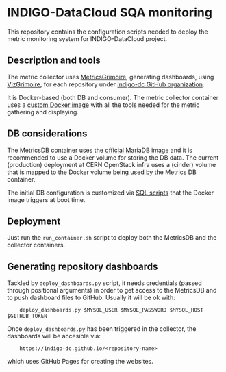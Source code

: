 # INDIGO-DataCloud SQA monitoring

This repository contains the configuration scripts needed to deploy the metric
monitoring system for INDIGO-DataCloud project. 

## Description and tools

The metric collector uses [MetricsGrimoire](https://github.com/metricsgrimoire), 
generating dashboards, using [VizGrimoire](https://github.com/vizgrimoire), for
each repository under [indigo-dc GitHub organization](https://github.com/indigo-dc).

It is Docker-based (both DB and consumer). The metric collector container uses
a [custom Docker image](docker/metrics/Dockerfile) with all the tools
needed for the metric gathering and displaying.

## DB considerations

The MetricsDB container uses the [official MariaDB image](https://hub.docker.com/_/mariadb/)
and it is recommended to use a Docker volume for storing the DB data. The current
(production) deployment at CERN OpenStack infra uses a (cinder) volume that is mapped
to the Docker volume being used by the Metrics DB container.

The initial DB configuration is customized via [SQL scripts](docker/metrics/initdb.d/) that 
the Docker image triggers at boot time.

## Deployment

Just run the `run_container.sh` script to deploy both the MetricsDB and the 
collector containers.

## Generating repository dashboards

Tackled by `deploy_dashboards.py` script, it needs credentials (passed through 
positional arguments) in order to get access to the MetricsDB and to push dashboard files
to GitHub. Usually it will be ok with:

```
	deploy_dashboards.py $MYSQL_USER $MYSQL_PASSWORD $MYSQL_HOST $GITHUB_TOKEN
```

Once `deploy_dashboards.py` has been triggered in the collector, the
dashboards will be accesible via:

```
	https://indigo-dc.github.io/<repository-name>
```

which uses GitHub Pages for creating the websites.

